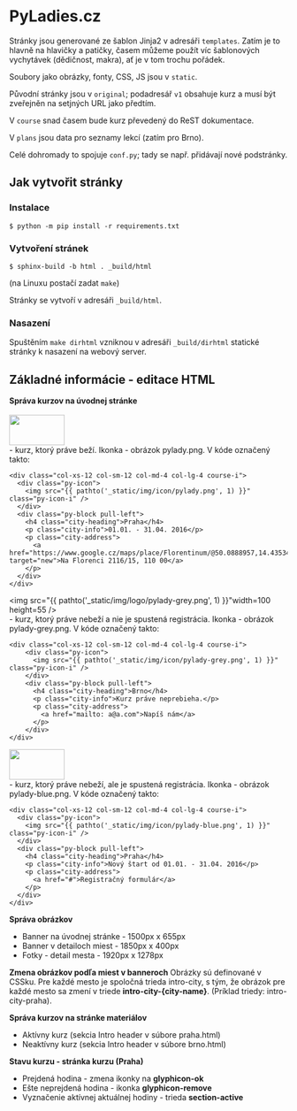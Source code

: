 # PyLadies.cz

Stránky jsou generované ze šablon Jinja2 v adresáři `templates`.
Zatím je to hlavně na hlavičky a patičky, časem můžeme použít víc
šablonových vychytávek (dědičnost, makra), ať je v tom trochu pořádek.

Soubory jako obrázky, fonty, CSS, JS jsou v `static`.

Původní stránky jsou v  `original`; podadresář `v1` obsahuje kurz a musí
být zveřejněn na setjných URL jako předtím.

V `course` snad časem bude kurz převedený do ReST dokumentace.

V `plans` jsou data pro seznamy lekcí (zatím pro Brno).

Celé dohromady to spojuje `conf.py`; tady se např. přidávají nové podstránky.

## Jak vytvořit stránky

### Instalace

    $ python -m pip install -r requirements.txt

### Vytvoření stránek

    $ sphinx-build -b html . _build/html

(na Linuxu postačí zadat `make`)

Stránky se vytvoří v adresáři `_build/html`.

### Nasazení

Spuštěním `make dirhtml` vzniknou v adresáři `_build/dirhtml`
statické stránky k nasazení na webový server.


## Základné informácie - editace HTML

**Správa kurzov na úvodnej stránke** <br /><br />
<img src="{{ pathto('_static/img/logo/pylady.png', 1) }}" width=100 height=55 /><br /> - kurz, ktorý práve beží. Ikonka - obrázok pylady.png. V kóde označený takto:
```
<div class="col-xs-12 col-sm-12 col-md-4 col-lg-4 course-i">
  <div class="py-icon">
    <img src="{{ pathto('_static/img/icon/pylady.png', 1) }}" class="py-icon-i" />
  </div>
  <div class="py-block pull-left">
    <h4 class="city-heading">Praha</h4>
    <p class="city-info">01.01. - 31.04. 2016</p>
    <p class="city-address">
      <a href="https://www.google.cz/maps/place/Florentinum/@50.0888957,14.4353417,15z/data=!4m2!3m1!1s0x0:0x90e42b8069106734" target="new">Na Florenci 2116/15, 110 00</a>
    </p>
  </div>
</div>
```

<img src="{{ pathto('_static/img/logo/pylady-grey.png', 1) }}"width=100 height=55 /><br /> - kurz, ktorý práve nebeží a nie je spustená registrácia. Ikonka - obrázok pylady-grey.png. V kóde označený takto:
```
<div class="col-xs-12 col-sm-12 col-md-4 col-lg-4 course-i">
    <div class="py-icon">
      <img src="{{ pathto('_static/img/icon/pylady-grey.png', 1) }}" class="py-icon-i" />
    </div>
    <div class="py-block pull-left">
      <h4 class="city-heading">Brno</h4>
      <p class="city-info">Kurz práve neprebieha.</p>
      <p class="city-address">
        <a href="mailto: a@a.com">Napíš nám</a>
      </p>
    </div>
</div>
```

<img src="{{ pathto('_static/img/logo/pylady-blue.png', 1) }}" width=100 height=55 /><br /> - kurz, ktorý práve nebeží, ale je spustená registrácia. Ikonka - obrázok pylady-blue.png. V kóde označený takto:
```
<div class="col-xs-12 col-sm-12 col-md-4 col-lg-4 course-i">
  <div class="py-icon">
    <img src="{{ pathto('_static/img/icon/pylady-blue.png', 1) }}" class="py-icon-i" />
  </div>
  <div class="py-block pull-left">
    <h4 class="city-heading">Praha</h4>
    <p class="city-info">Nový štart od 01.01. - 31.04. 2016</p>
    <p class="city-address">
      <a href="#">Registračný formulár</a>
    </p>
  </div>
</div>
```
**Správa obrázkov**<br />
<ul>
  <li>Banner na úvodnej stránke - 1500px x 655px</li>
  <li>Banner v detailoch miest - 1850px x 400px</li>
  <li>Fotky - detail mesta - 1920px x 1278px</li>
</ul>

**Zmena obrázkov podľa miest v banneroch**
Obrázky sú definované v CSSku. Pre každé mesto je spoločná trieda intro-city, s tým, že obrázok pre každé mesto sa zmení v triede **intro-city-{city-name}**. (Príklad triedy: intro-city-praha).

**Správa kurzov na stránke materiálov**
<ul>
  <li>Aktívny kurz (sekcia Intro header v súbore praha.html)</li>
  <li>Neaktívny kurz (sekcia Intro header v súbore brno.html)</li>
</ul>

**Stavu kurzu - stránka kurzu (Praha)**
<ul>
  <li>Prejdená hodina - zmena ikonky na <strong>glyphicon-ok</strong></li>
  <li>Ešte neprejdená hodina - ikonka <strong>glyphicon-remove</strong></li>
  <li>Vyznačenie aktívnej aktuálnej hodiny - trieda <strong>section-active</strong></li>
</ul>
